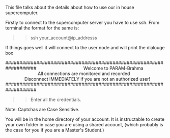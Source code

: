 This file talks about the details about how to use our in house supercomputer.

Firstly to connect to the supercomputer server you have to use ssh. 
From terminal the format for the same is:

>> ssh your_account@ip_addresss

If things goes well it will connect to the user node and will print the dialouge box

###################################################################
&emsp;&emsp;&emsp;&emsp;&emsp;&emsp;&emsp;&emsp;&emsp;&emsp;   Welcome to PARAM-Brahma                                
&emsp;&emsp;&emsp;&emsp;&emsp;&emsp;&emsp;   All connections are monitored and recorded                      
&emsp;&emsp;&emsp;&emsp;    Disconnect IMMEDIATELY if you are not an authorized user!       
###################################################################


>> Enter all the credentials. 

Note: Captchas are Case Sensitive.

You will be in the home directory of your account. It is instructable to create your own folder in case you are using a shared account, 
(which probably is the case for you if you are a Master's Student.)
